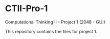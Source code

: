 # CTII-Pro-1
Computational Thinking II - Project 1 (2048 - GUI)

This repository contains the files for project 1.

